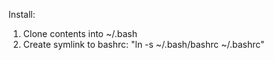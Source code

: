 Install:

1) Clone contents into ~/.bash
2) Create symlink to bashrc: "ln -s ~/.bash/bashrc ~/.bashrc"

